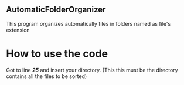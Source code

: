 ## AutomaticFolderOrganizer

This program organizes automatically files in folders named as file's extension 

# How to use the code

Got to line ***25***
and insert your directory. (This this must be the directory contains all the files to be sorted)

